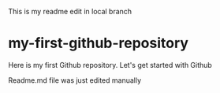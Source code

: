This is my readme edit in local branch
# my-first-github-repository
Here is my first Github repository. Let's get started with Github

Readme.md file was just edited manually
